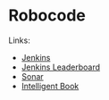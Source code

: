 Robocode
========

Links:

* [Jenkins](http://robocode.itee.uq.edu.au/job/Robocode/)
* [Jenkins Leaderboard](http://robocode.itee.uq.edu.au/cigame/)
* [Sonar](http://robocode.itee.uq.edu.au/sonar)
* [Intelligent Book](http://theintelligentbook.com/book/500d812ee4b0462dbe7bc4d6/read?topic=Page+One)
